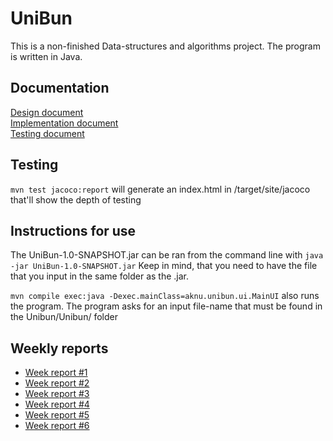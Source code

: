 # UniBun
This is a non-finished Data-structures and algorithms project.
The program is written in Java.

## Documentation
[Design document](https://github.com/VirtualAkseli/UniBun/blob/master/Documentation/design_document.md "link to dd")  
[Implementation document](https://github.com/VirtualAkseli/UniBun/blob/master/Documentation/implementation_document.md "link to id")  
[Testing document](https://github.com/VirtualAkseli/UniBun/blob/master/Documentation/testing_document.md "link to td")  

## Testing
`` mvn test jacoco:report ``   will generate an index.html in /target/site/jacoco that'll show the depth of testing
## Instructions for use
The UniBun-1.0-SNAPSHOT.jar can be ran from the command line with `` java -jar UniBun-1.0-SNAPSHOT.jar `` Keep in mind, that you need to have the file that you input in the same folder as the .jar.

`` mvn compile exec:java -Dexec.mainClass=aknu.unibun.ui.MainUI `` also runs the program.
The program asks for an input file-name that must be found in the Unibun/Unibun/ folder



## Weekly reports
- [Week report #1](https://github.com/VirtualAkseli/UniBun/blob/master/Documentation/viikkoraportti1.md "link to wk1")
- [Week report #2](https://github.com/VirtualAkseli/UniBun/blob/master/Documentation/weekly_report_2.md "link to wk2")
- [Week report #3](https://github.com/VirtualAkseli/UniBun/blob/master/Documentation/weekly_report_3.md "link to wk3")
- [Week report #4](https://github.com/VirtualAkseli/UniBun/blob/master/Documentation/weekly_report_4.md "link to wk4")
- [Week report #5](https://github.com/VirtualAkseli/UniBun/blob/master/Documentation/viikkoraportti_5.md "link to wk5")
- [Week report #6](https://github.com/VirtualAkseli/UniBun/blob/master/Documentation/viikkoraportti_6.md "link to wk6")
